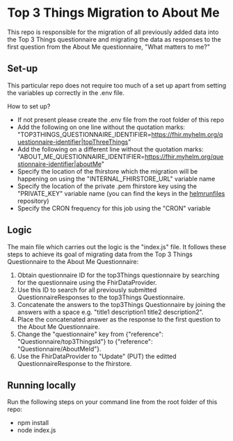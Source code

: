 # Top 3 Things Migration to About Me

This repo is responsible for the migration of all previously added data into the Top 3 Things questionnaire and migrating the data as responses to the first question from the About Me questionnaire, "What matters to me?"

## Set-up

This particular repo does not require too much of a set up apart from setting the variables up correctly in the .env file. 

How to set up? 
* If not present please create the .env file from the root folder of this repo 
* Add the following on one line without the quotation marks: "TOP3THINGS_QUESTIONNAIRE_IDENTIFIER=https://fhir.myhelm.org/questionnaire-identifier|topThreeThings"
* Add the following on a different line without the quotation marks: "ABOUT_ME_QUESTIONNAIRE_IDENTIFIER=https://fhir.myhelm.org/questionnaire-identifier|aboutMe"
* Specify the location of the fhirstore which the migration will be happening on using the "INTERNAL_FHIRSTORE_URL" variable name 
* Specify the location of the private .pem fhirstore key using the "PRIVATE_KEY" variable name (you can find the keys in the [helmrunfiles](https://bitbucket.org/synanetics/helmrunfiles/src/master/) repository)
* Specify the CRON frequency for this job using the "CRON" variable

## Logic

The main file which carries out the logic is the "index.js" file. It follows these steps to achieve its goal of migrating data from the Top 3 Things Questionnaire to the About Me Questionnaire:
1. Obtain questionnaire ID for the top3Things questionnaire by searching for the questionnaire using the FhirDataProvider. 
2. Use this ID to search for all previously submitted QuestionnaireResponses to the top3Things Questionnaire. 
3. Concatenate the answers to the top3Things Questionnaire by joining the answers with a space e.g. "title1 description1 title2 description2".
4. Place the concatenated answer as the response to the first question to the About Me Questionnaire. 
4. Change the "questionnaire" key from {"reference": "Questionnaire/top3ThingsId"} to  {"reference": "Questionnaire/AboutMeId"}.
5. Use the FhirDataProvider to "Update" (PUT) the editted QuestionnaireResponse to the fhirstore. 

## Running locally 

Run the following steps on your command line from the root folder of this repo:
* npm install 
* node index.js

